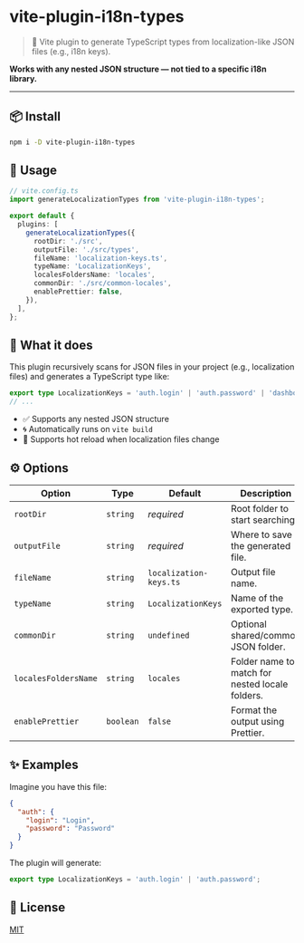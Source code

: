 # vite-plugin-i18n-types

> 🧩 Vite plugin to generate TypeScript types from localization-like JSON files (e.g., i18n keys).

**Works with any nested JSON structure — not tied to a specific i18n library.**

---

## 📦 Install

```bash
npm i -D vite-plugin-i18n-types
```

## 🔧 Usage

```ts
// vite.config.ts
import generateLocalizationTypes from 'vite-plugin-i18n-types';

export default {
  plugins: [
    generateLocalizationTypes({
      rootDir: './src',
      outputFile: './src/types',
      fileName: 'localization-keys.ts',
      typeName: 'LocalizationKeys',
      localesFoldersName: 'locales',
      commonDir: './src/common-locales',
      enablePrettier: false,
    }),
  ],
};
```

## 📁 What it does

This plugin recursively scans for JSON files in your project (e.g., localization files) and generates a TypeScript type like:

```ts
export type LocalizationKeys = 'auth.login' | 'auth.password' | 'dashboard.stats.title';
// ...
```

- ✅ Supports any nested JSON structure
- 🌀 Automatically runs on `vite build`
- 🔁 Supports hot reload when localization files change

## ⚙️ Options

| Option               | Type      | Default                | Description                                     |
| -------------------- | --------- | ---------------------- | ----------------------------------------------- |
| `rootDir`            | `string`  | _required_             | Root folder to start searching.                 |
| `outputFile`         | `string`  | _required_             | Where to save the generated file.               |
| `fileName`           | `string`  | `localization-keys.ts` | Output file name.                               |
| `typeName`           | `string`  | `LocalizationKeys`     | Name of the exported type.                      |
| `commonDir`          | `string`  | `undefined`            | Optional shared/common JSON folder.             |
| `localesFoldersName` | `string`  | `locales`              | Folder name to match for nested locale folders. |
| `enablePrettier`     | `boolean` | `false`                | Format the output using Prettier.               |

## ✨ Examples

Imagine you have this file:

```json
{
  "auth": {
    "login": "Login",
    "password": "Password"
  }
}
```

The plugin will generate:

```ts
export type LocalizationKeys = 'auth.login' | 'auth.password';
```

## 📄 License

[MIT](./LICENSE)
